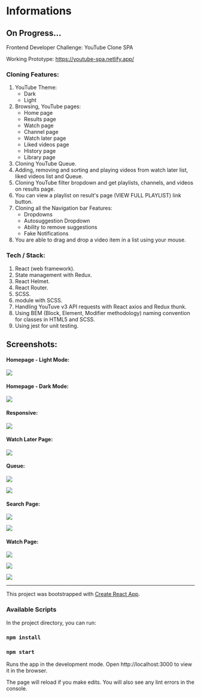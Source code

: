 # Informations

## On Progress...

Frontend Developer Challenge: YouTube Clone SPA

Working Prototype: https://youtube-spa.netlify.app/

### Cloning Features:

1. YouTube Theme:
   - Dark
   - Light
2. Browsing, YouTube pages:
   - Home page
   - Results page
   - Watch page
   - Channel page
   - Watch later page
   - Liked videos page
   - History page
   - Library page
3. Cloning YouTube Queue.
4. Adding, removing and sorting and playing videos from watch later list, liked videos list and Queue.
5. Cloning YouTube filter bropdown and get playlists, channels, and videos on results page.
6. You can view a playlist on result's page (VIEW FULL PLAYLIST) link button.
7. Cloning all the Navigation bar Features:
   - Dropdowns
   - Autosuggestion Dropdown
   - Ability to remove suggestions
   - Fake Notifications
8. You are able to drag and drop a video item in a list using your mouse.

### Tech / Stack:

1. React (web framework).
2. State management with Redux.
3. React Helmet.
4. React Router.
5. SCSS.
6. module with SCSS.
7. Handling YouTuve v3 API requests with React axios and Redux thunk.
8. Using BEM (Block, Element, Modifier methodology) naming convention for classes in HTML5 and SCSS.
9. Using jest for unit testing.

## Screenshots:

#### Homepage - Light Mode:

![](screenshots/Light-mode-homepage.png)

#### Homepage - Dark Mode:

![](screenshots/dark-mode-homepage.png)

#### Responsive:

![](screenshots/responsive.png)

#### Watch Later Page:

![](screenshots/watch-later-page.png)

#### Queue:

![](screenshots/queue-down.png)

![](screenshots/queue-up.png)

#### Search Page:

![](screenshots/search-page.png)

![](screenshots/results-page-filter-playlist.png)

#### Watch Page:

![](screenshots/watch-page.png)

![](screenshots/watch-page-details.png)

![](screenshots/playing-playlist.png)

---

This project was bootstrapped with [Create React App](https://github.com/facebook/create-react-app).

### Available Scripts

In the project directory, you can run:

### `npm install`

### `npm start`

Runs the app in the development mode.
Open http://localhost:3000 to view it in the browser.

The page will reload if you make edits.
You will also see any lint errors in the console.
